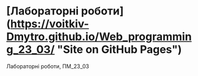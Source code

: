 # [Лабораторні роботи] (https://voitkiv-Dmytro.github.io/Web_programming_23_03/ "Site on GitHub Pages") 
Лабораторні роботи, ПМ_23_03